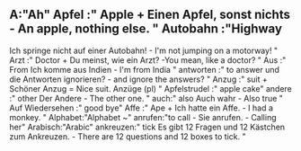A:"Ah"
Apfel :" Apple 
+
Einen Apfel, sonst nichts - An apple, nothing else.
"
Autobahn :"Highway 
-
Ich springe nicht auf einer Autobahn! - I'm not jumping on a motorway!
"
Arzt :" Doctor 
+
Du meinst, wie ein Arzt? -You mean, like a doctor?
"
Aus :" From
Ich komme aus Indien - I'm from India
"
antworten :" to answer
und die Antworten ignorieren? - and ignore the answers?
"
Anzug :"
suit 
+
Schöner Anzug = Nice suit.
Anzüge (pl)
"
Apfelstrudel :" apple cake"
andere :"
other
Der Andere - The other one. 
"
auch:"
also
Auch wahr - Also true
"
Auf Wiedersehen :" good bye"
Affe :"
Ape
+
Ich hatte ein Affe. - I had a monkey.
"
Alphabet:"Alphabet ~"
anrufen:"to call - Sie anrufen. - Calling her"
Arabisch:"Arabic"
ankreuzen:"
tick
Es gibt 12 Fragen und 12 Kästchen zum Ankreuzen. - There are 12 questions and 12 boxes to tick.
"